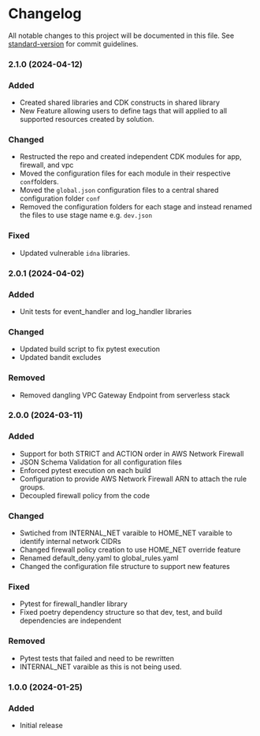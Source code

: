 # Changelog

All notable changes to this project will be documented in this file. See [standard-version](https://github.com/conventional-changelog/standard-version) for commit guidelines.

### 2.1.0 (2024-04-12)
### Added
- Created shared libraries and CDK constructs in shared library
- New Feature allowing users to define tags that will applied to all supported resources created by solution.

### Changed
- Restructed the repo and created independent CDK modules for app, firewall, and vpc
- Moved the configuration files for each module in their respective `conf`folders.
- Moved the `global.json` configuration files to a central shared configuration folder `conf`
- Removed the configuration folders for each stage and instead renamed the files to use stage name e.g. `dev.json`

### Fixed
- Updated vulnerable `idna` libraries.

### 2.0.1 (2024-04-02)
### Added
- Unit tests for event_handler and log_handler libraries

### Changed
- Updated build script to fix pytest execution
- Updated bandit excludes

### Removed
- Removed dangling VPC Gateway Endpoint from serverless stack

### 2.0.0 (2024-03-11)
### Added
- Support for both STRICT and ACTION order in AWS Network Firewall
- JSON Schema Validation for all configuration files
- Enforced pytest execution on each build
- Configuration to provide AWS Network Firewall ARN to attach the rule groups.
- Decoupled firewall policy from the code

### Changed
- Swtiched from INTERNAL_NET varaible to HOME_NET varaible to identify internal network CIDRs
- Changed firewall policy creation to use HOME_NET override feature
- Renamed default_deny.yaml to global_rules.yaml
- Changed the configuration file structure to support new features

### Fixed
- Pytest for firewall_handler library
- Fixed poetry dependency structure so that dev, test, and build dependencies are independent

### Removed
- Pytest tests that failed and need to be rewritten
- INTERNAL_NET varaible as this is not being used.

### 1.0.0 (2024-01-25)

### Added
- Initial release
